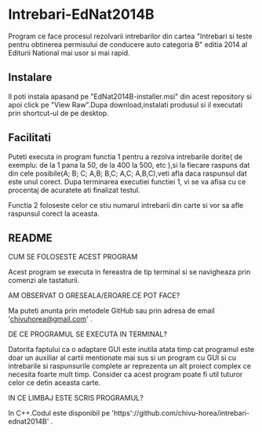 Intrebari-EdNat2014B
====================

Program ce face procesul rezolvarii intrebarilor din cartea "Intrebari si teste pentru obtinerea permisului de conducere auto categoria B" editia 2014 al Editurii National mai usor si mai rapid.

Instalare
-
Il poti instala apasand pe "EdNat2014B-installer.msi" din acest repository si apoi click pe "View Raw".Dupa download,instalati produsul si il executati prin shortcut-ul de pe desktop.

Facilitati
-
Puteti executa in program functia 1 pentru a rezolva intrebarile dorite( de exemplu: de la 1 pana la 50, de la 400 la 500, etc ),si la fiecare raspuns dat din cele posibile(A; B; C; A,B; B,C; A,C; A,B,C),veti afla daca raspunsul dat este unul corect.
Dupa terminarea executiei functiei 1, vi se va afisa cu ce procentaj de acuratete ati finalizat testul.

Functia 2 foloseste celor ce stiu numarul intrebarii din carte si vor sa afle raspunsul corect la aceasta.


README
------

CUM SE FOLOSESTE ACEST PROGRAM

Acest program se executa in fereastra de tip terminal si se navigheaza
prin comenzi ale tastaturii.

AM OBSERVAT O GRESEALA/EROARE.CE POT FACE?

Ma puteti anunta prin metodele GitHub sau prin adresa de
email 'chivuhorea@gmail.com' .

DE CE PROGRAMUL SE EXECUTA IN TERMINAL?

Datorita faptului ca o adaptare GUI este inutila atata timp
cat programul este doar un auxiliar al cartii mentionate mai
sus si un program cu GUI si cu intrebarile si raspunsurile
complete ar reprezenta un alt proiect complex ce necesita foarte mult timp.
Consider ca acest program poate fi util tuturor celor ce detin aceasta carte.

IN CE LIMBAJ ESTE SCRIS PROGRAMUL?

In C++.Codul este disponibil pe
'https'://github.com/chivu-horea/intrebari-ednat2014B' .


